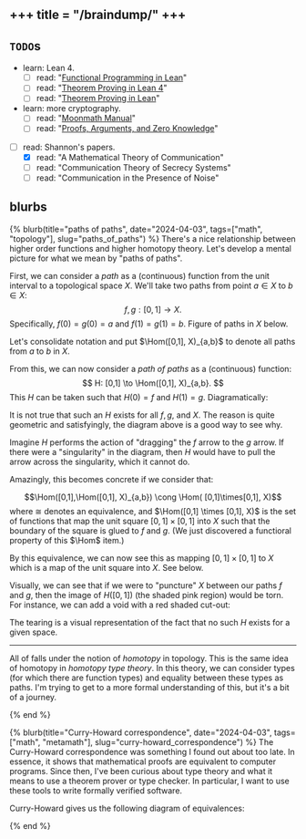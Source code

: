 +++
title = "/braindump/"
+++
---

## `TODO`s
- learn: Lean 4.
  - [ ] read: "[Functional Programming in Lean](https://lean-lang.org/functional_programming_in_lean/)" 
  - [ ] read: "[Theorem Proving in Lean 4](https://leanprover.github.io/theorem_proving_in_lean4/)"
  - [ ] read: "[Theorem Proving in Lean](https://leanprover.github.io/theorem_proving_in_lean/)"
- learn: more cryptography. 
  - [ ] read: "[Moonmath Manual](https://github.com/LeastAuthority/moonmath-manual)"
  - [ ] read: "[Proofs, Arguments, and Zero Knowledge](https://people.cs.georgetown.edu/jthaler/ProofsArgsAndZK.html)"
- [ ] read: Shannon's papers.
    - [x] read: "A Mathematical Theory of Communication"
    - [ ] read: "Communication Theory of Secrecy Systems"
    - [ ] read: "Communication in the Presence of Noise"

## blurbs


{% blurb(title="paths of paths", date="2024-04-03", tags=["math", "topology"], slug="paths_of_paths") %}
There's a nice relationship between higher order functions and higher homotopy theory.
Let's develop a mental picture for what we mean by "paths of paths".

First, we can consider a *path* as a (continuous) function from the unit interval to a topological space $X$. 
We'll take two paths from point $a \in X$ to $b\in X$:
$$
f,g: [0, 1] \to X.
$$
Specifically, $f(0)=g(0)=a$ and $f(1)=g(1)=b$. 
Figure of paths in $X$ below.

<script type="text/tikz"> 


\tikzset{every picture/.style={line width=0.75pt}} %set default line width to 0.75pt        

\begin{tikzpicture}[x=0.75pt,y=0.75pt,yscale=-1,xscale=1]
%uncomment if require: \path (0,300); %set diagram left start at 0, and has height of 300

%Shape: Circle [id:dp5916889764018756] 
\draw  [color={rgb, 255:red, 107; green, 201; blue, 223 }  ,draw opacity=1 ][fill={rgb, 255:red, 107; green, 201; blue, 223 }  ,fill opacity=1 ] (154,156.71) .. controls (154,154.66) and (155.66,153) .. (157.71,153) .. controls (159.77,153) and (161.43,154.66) .. (161.43,156.71) .. controls (161.43,158.77) and (159.77,160.43) .. (157.71,160.43) .. controls (155.66,160.43) and (154,158.77) .. (154,156.71) -- cycle ;
%Shape: Circle [id:dp46790486808185605] 
\draw  [color={rgb, 255:red, 107; green, 201; blue, 223 }  ,draw opacity=1 ][fill={rgb, 255:red, 107; green, 201; blue, 223 }  ,fill opacity=1 ] (350,115.71) .. controls (350,113.66) and (351.66,112) .. (353.71,112) .. controls (355.77,112) and (357.43,113.66) .. (357.43,115.71) .. controls (357.43,117.77) and (355.77,119.43) .. (353.71,119.43) .. controls (351.66,119.43) and (350,117.77) .. (350,115.71) -- cycle ;
%Curve Lines [id:da999241019120903] 
\draw [color={rgb, 255:red, 107; green, 201; blue, 223 }  ,draw opacity=1 ]   (157.71,156.71) .. controls (211.67,186.71) and (313.71,145.71) .. (353.71,115.71) ;
\draw [shift={(265.41,157.45)}, rotate = 164.39] [fill={rgb, 255:red, 107; green, 201; blue, 223 }  ,fill opacity=1 ][line width=0.08]  [draw opacity=0] (8.93,-4.29) -- (0,0) -- (8.93,4.29) -- cycle    ;
%Curve Lines [id:da6077084593527825] 
\draw [color={rgb, 255:red, 107; green, 201; blue, 223 }  ,draw opacity=1 ]   (157.71,156.71) .. controls (177.67,92.71) and (264.67,24.71) .. (353.71,115.71) ;
\draw [shift={(248.55,72.92)}, rotate = 168.64] [fill={rgb, 255:red, 107; green, 201; blue, 223 }  ,fill opacity=1 ][line width=0.08]  [draw opacity=0] (8.93,-4.29) -- (0,0) -- (8.93,4.29) -- cycle    ;
%Shape: Rectangle [id:dp2181122147040886] 
\draw  [color={rgb, 255:red, 107; green, 201; blue, 223 }  ,draw opacity=1 ][line width=1.5]  (110.67,47) -- (400.67,47) -- (400.67,192) -- (110.67,192) -- cycle ;

% Text Node
\draw (274,152.4) node [anchor=north west][inner sep=0.75pt]  [font=\large,color={rgb, 255:red, 107; green, 201; blue, 223 }  ,opacity=1 ,xscale=1.1,yscale=1.1]  {$g$};
% Text Node
\draw (210,57.4) node [anchor=north west][inner sep=0.75pt]  [font=\large,color={rgb, 255:red, 107; green, 201; blue, 223 }  ,opacity=1 ,xscale=1.1,yscale=1.1]  {$f$};
% Text Node
\draw (140,153.4) node [anchor=north west][inner sep=0.75pt]  [font=\large,color={rgb, 255:red, 107; green, 201; blue, 223 }  ,opacity=1 ,xscale=1.1,yscale=1.1]  {$a$};
% Text Node
\draw (364,108.4) node [anchor=north west][inner sep=0.75pt]  [font=\large,color={rgb, 255:red, 107; green, 201; blue, 223 }  ,opacity=1 ,xscale=1.1,yscale=1.1]  {$b$};
% Text Node
\draw (98,22.4) node [anchor=north west][inner sep=0.75pt]  [font=\large,color={rgb, 255:red, 107; green, 201; blue, 223 }  ,opacity=1 ,xscale=1.1,yscale=1.1]  {$X$};


\end{tikzpicture}
</script>

Let's consolidate notation and put $\Hom([0,1], X)_{a,b}$ to denote all paths from $a$ to $b$ in $X$. 

From this, we can now consider a *path of paths* as a (continuous) function:
$$
H: [0,1] \to \Hom([0,1], X)_{a,b}.
$$
This $H$ can be taken such that $H(0)=f$ and $H(1)=g$.
Diagramatically:
<script type="text/tikz">
\tikzset{every picture/.style={line width=0.75pt}} %set default line width to 0.75pt        

\begin{tikzpicture}[x=0.75pt,y=0.75pt,yscale=-1,xscale=1]

%Curve Lines [id:da9388209042996238] 
\draw [color={rgb, 255:red, 107; green, 201; blue, 223 }  ,draw opacity=1 ]   (36.37,106.56) .. controls (109.92,11.69) and (290.38,13.94) .. (374.54,108.86) ;
\draw [shift={(375.8,110.3)}, rotate = 229.04] [fill={rgb, 255:red, 107; green, 201; blue, 223 }  ,fill opacity=1 ][line width=0.08]  [draw opacity=0] (10.72,-5.15) -- (0,0) -- (10.72,5.15) -- (7.12,0) -- cycle    ;
%Curve Lines [id:da22390256742717696] 
\draw [color={rgb, 255:red, 107; green, 201; blue, 223 }  ,draw opacity=1 ]   (36.37,162.98) .. controls (109.92,248.85) and (295.97,253.37) .. (374.62,166.66) ;
\draw [shift={(375.8,165.34)}, rotate = 131.51] [fill={rgb, 255:red, 107; green, 201; blue, 223 }  ,fill opacity=1 ][line width=0.08]  [draw opacity=0] (10.72,-5.15) -- (0,0) -- (10.72,5.15) -- (7.12,0) -- cycle    ;
%Straight Lines [id:da3453292356684231] 
\draw [color={rgb, 255:red, 107; green, 201; blue, 223 }  ,draw opacity=1 ]   (199.92,58) -- (199.92,204.51)(196.92,58) -- (196.92,204.51) ;
\draw [shift={(198.42,213.51)}, rotate = 270] [fill={rgb, 255:red, 107; green, 201; blue, 223 }  ,fill opacity=1 ][line width=0.08]  [draw opacity=0] (10.72,-5.15) -- (0,0) -- (10.72,5.15) -- (7.12,0) -- cycle    ;

% Text Node
\draw (11.32,122.56) node [anchor=north west][inner sep=0.75pt]  [font=\large,color={rgb, 255:red, 107; green, 201; blue, 223 }  ,opacity=1 ,xscale=1.1,yscale=1.1]  {$[ 0,1]$};
% Text Node
\draw (368.72,126.03) node [anchor=north west][inner sep=0.75pt]  [font=\large,color={rgb, 255:red, 107; green, 201; blue, 223 }  ,opacity=1 ,xscale=1.1,yscale=1.1]  {$X$};
% Text Node
\draw (193.7,4.93) node [anchor=north west][inner sep=0.75pt]  [font=\large,color={rgb, 255:red, 107; green, 201; blue, 223 }  ,opacity=1 ,xscale=1.1,yscale=1.1]  {$f$};
% Text Node
\draw (194.13,241.63) node [anchor=north west][inner sep=0.75pt]  [font=\large,color={rgb, 255:red, 107; green, 201; blue, 223 }  ,opacity=1 ,xscale=1.1,yscale=1.1]  {$g$};
% Text Node
\draw (214.03,126.03) node [anchor=north west][inner sep=0.75pt]  [font=\large,color={rgb, 255:red, 107; green, 201; blue, 223 }  ,opacity=1 ,xscale=1.1,yscale=1.1]  {$H$};
\end{tikzpicture}
</script>
It is not true that such an $H$ exists for all $f,g$, and $X$.
The reason is quite geometric and satisfyingly, the diagram above is a good way to see why.

Imagine $H$ performs the action of "dragging" the $f$ arrow to the $g$ arrow. If there were a "singularity" in the diagram, then $H$ would have to pull the arrow across the singularity, which it cannot do.

Amazingly, this becomes concrete if we consider that:

$$\Hom([0,1],\Hom([0,1], X)_{a,b}) \cong  \Hom( [0,1]\times[0,1], X)$$
where $\cong$ denotes an equivalence, and $\Hom([0,1] \times [0,1], X)$ is the set of functions that map the unit square $[0,1] \times [0,1]$ into $X$ such that the boundary of the square is glued to $f$ and $g$.
(We just discovered a functioral property of this $\Hom$ item.)

By this equivalence, we can now see this as mapping $[0,1]\times[0,1]$ to $X$ which is a map of the unit square into $X$.
See below.
<script type="text/tikz">


\tikzset{every picture/.style={line width=0.75pt}} %set default line width to 0.75pt        

\begin{tikzpicture}[x=0.75pt,y=0.75pt,yscale=-1,xscale=1]
%uncomment if require: \path (0,300); %set diagram left start at 0, and has height of 300

%Shape: Circle [id:dp5916889764018756] 
\draw  [color={rgb, 255:red, 107; green, 201; blue, 223 }  ,draw opacity=1 ][fill={rgb, 255:red, 107; green, 201; blue, 223 }  ,fill opacity=1 ] (154,156.71) .. controls (154,154.66) and (155.66,153) .. (157.71,153) .. controls (159.77,153) and (161.43,154.66) .. (161.43,156.71) .. controls (161.43,158.77) and (159.77,160.43) .. (157.71,160.43) .. controls (155.66,160.43) and (154,158.77) .. (154,156.71) -- cycle ;
%Shape: Circle [id:dp46790486808185605] 
\draw  [color={rgb, 255:red, 107; green, 201; blue, 223 }  ,draw opacity=1 ][fill={rgb, 255:red, 107; green, 201; blue, 223 }  ,fill opacity=1 ] (350,115.71) .. controls (350,113.66) and (351.66,112) .. (353.71,112) .. controls (355.77,112) and (357.43,113.66) .. (357.43,115.71) .. controls (357.43,117.77) and (355.77,119.43) .. (353.71,119.43) .. controls (351.66,119.43) and (350,117.77) .. (350,115.71) -- cycle ;
%Curve Lines [id:da999241019120903] 
\draw [color={rgb, 255:red, 107; green, 201; blue, 223 }  ,draw opacity=1 ][fill={rgb, 255:red, 255; green, 121; blue, 198 }  ,fill opacity=0.18 ]   (157.71,156.71) .. controls (211.67,186.71) and (313.71,145.71) .. (353.71,115.71) ;
\draw [shift={(265.41,157.45)}, rotate = 164.39] [fill={rgb, 255:red, 107; green, 201; blue, 223 }  ,fill opacity=1 ][line width=0.08]  [draw opacity=0] (8.93,-4.29) -- (0,0) -- (8.93,4.29) -- cycle    ;
%Curve Lines [id:da6077084593527825] 
\draw [color={rgb, 255:red, 107; green, 201; blue, 223 }  ,draw opacity=1 ][fill={rgb, 255:red, 255; green, 121; blue, 198 }  ,fill opacity=0.18 ]   (157.71,156.71) .. controls (177.67,92.71) and (264.67,24.71) .. (353.71,115.71) ;
\draw [shift={(248.55,72.92)}, rotate = 168.64] [fill={rgb, 255:red, 107; green, 201; blue, 223 }  ,fill opacity=1 ][line width=0.08]  [draw opacity=0] (8.93,-4.29) -- (0,0) -- (8.93,4.29) -- cycle    ;
%Shape: Rectangle [id:dp2181122147040886] 
\draw  [color={rgb, 255:red, 107; green, 201; blue, 223 }  ,draw opacity=1 ][line width=1.5]  (110.67,47) -- (400.67,47) -- (400.67,192) -- (110.67,192) -- cycle ;

% Text Node
\draw (274,152.4) node [anchor=north west][inner sep=0.75pt]  [font=\large,color={rgb, 255:red, 107; green, 201; blue, 223 }  ,opacity=1 ,xscale=1.1,yscale=1.1]  {$g$};
% Text Node
\draw (210,57.4) node [anchor=north west][inner sep=0.75pt]  [font=\large,color={rgb, 255:red, 107; green, 201; blue, 223 }  ,opacity=1 ,xscale=1.1,yscale=1.1]  {$f$};
% Text Node
\draw (140,153.4) node [anchor=north west][inner sep=0.75pt]  [font=\large,color={rgb, 255:red, 107; green, 201; blue, 223 }  ,opacity=1 ,xscale=1.1,yscale=1.1]  {$a$};
% Text Node
\draw (364,108.4) node [anchor=north west][inner sep=0.75pt]  [font=\large,color={rgb, 255:red, 107; green, 201; blue, 223 }  ,opacity=1 ,xscale=1.1,yscale=1.1]  {$b$};
% Text Node
\draw (98,22.4) node [anchor=north west][inner sep=0.75pt]  [font=\large,color={rgb, 255:red, 107; green, 201; blue, 223 }  ,opacity=1 ,xscale=1.1,yscale=1.1]  {$X$};
% Text Node
\draw (218,107.4) node [anchor=north west][inner sep=0.75pt]  [font=\large,color={rgb, 255:red, 255; green, 121; blue, 198 }  ,opacity=1 ,xscale=1.1,yscale=1.1]  {$H([ 0,1])$};
\end{tikzpicture}
</script>

Visually, we can see that if we were to "puncture" $X$ between our paths $f$ and $g$, then the image of $H([0,1])$ (the shaded pink region) would be torn.
For instance, we can add a void with a red shaded cut-out:
<script type="text/tikz">


\tikzset{every picture/.style={line width=0.75pt}} %set default line width to 0.75pt        

\begin{tikzpicture}[x=0.75pt,y=0.75pt,yscale=-1,xscale=1]
%uncomment if require: \path (0,300); %set diagram left start at 0, and has height of 300

%Shape: Circle [id:dp5916889764018756] 
\draw  [color={rgb, 255:red, 107; green, 201; blue, 223 }  ,draw opacity=1 ][fill={rgb, 255:red, 107; green, 201; blue, 223 }  ,fill opacity=1 ] (154,156.71) .. controls (154,154.66) and (155.66,153) .. (157.71,153) .. controls (159.77,153) and (161.43,154.66) .. (161.43,156.71) .. controls (161.43,158.77) and (159.77,160.43) .. (157.71,160.43) .. controls (155.66,160.43) and (154,158.77) .. (154,156.71) -- cycle ;
%Shape: Circle [id:dp46790486808185605] 
\draw  [color={rgb, 255:red, 107; green, 201; blue, 223 }  ,draw opacity=1 ][fill={rgb, 255:red, 107; green, 201; blue, 223 }  ,fill opacity=1 ] (350,115.71) .. controls (350,113.66) and (351.66,112) .. (353.71,112) .. controls (355.77,112) and (357.43,113.66) .. (357.43,115.71) .. controls (357.43,117.77) and (355.77,119.43) .. (353.71,119.43) .. controls (351.66,119.43) and (350,117.77) .. (350,115.71) -- cycle ;
%Curve Lines [id:da999241019120903] 
\draw [color={rgb, 255:red, 107; green, 201; blue, 223 }  ,draw opacity=1 ]   (157.71,156.71) .. controls (211.67,186.71) and (313.71,145.71) .. (353.71,115.71) ;
\draw [shift={(265.41,157.45)}, rotate = 164.39] [fill={rgb, 255:red, 107; green, 201; blue, 223 }  ,fill opacity=1 ][line width=0.08]  [draw opacity=0] (8.93,-4.29) -- (0,0) -- (8.93,4.29) -- cycle    ;
%Curve Lines [id:da6077084593527825] 
\draw [color={rgb, 255:red, 107; green, 201; blue, 223 }  ,draw opacity=1 ]   (157.71,156.71) .. controls (177.67,92.71) and (264.67,24.71) .. (353.71,115.71) ;
\draw [shift={(248.55,72.92)}, rotate = 168.64] [fill={rgb, 255:red, 107; green, 201; blue, 223 }  ,fill opacity=1 ][line width=0.08]  [draw opacity=0] (8.93,-4.29) -- (0,0) -- (8.93,4.29) -- cycle    ;
%Shape: Rectangle [id:dp2181122147040886] 
\draw  [color={rgb, 255:red, 107; green, 201; blue, 223 }  ,draw opacity=1 ][line width=1.5]  (110.67,47) -- (400.67,47) -- (400.67,192) -- (110.67,192) -- cycle ;
%Shape: Circle [id:dp5952944687629388] 
\draw  [color={rgb, 255:red, 107; green, 201; blue, 223 }  ,draw opacity=1 ][fill={rgb, 255:red, 255; green, 5; blue, 0 }  ,fill opacity=0.44 ][line width=1.5]  (245,114.5) .. controls (245,108.15) and (250.15,103) .. (256.5,103) .. controls (262.85,103) and (268,108.15) .. (268,114.5) .. controls (268,120.85) and (262.85,126) .. (256.5,126) .. controls (250.15,126) and (245,120.85) .. (245,114.5) -- cycle ;

% Text Node
\draw (274,152.4) node [anchor=north west][inner sep=0.75pt]  [font=\large,color={rgb, 255:red, 107; green, 201; blue, 223 }  ,opacity=1 ,xscale=1.1,yscale=1.1]  {$g$};
% Text Node
\draw (210,57.4) node [anchor=north west][inner sep=0.75pt]  [font=\large,color={rgb, 255:red, 107; green, 201; blue, 223 }  ,opacity=1 ,xscale=1.1,yscale=1.1]  {$f$};
% Text Node
\draw (140,153.4) node [anchor=north west][inner sep=0.75pt]  [font=\large,color={rgb, 255:red, 107; green, 201; blue, 223 }  ,opacity=1 ,xscale=1.1,yscale=1.1]  {$a$};
% Text Node
\draw (364,108.4) node [anchor=north west][inner sep=0.75pt]  [font=\large,color={rgb, 255:red, 107; green, 201; blue, 223 }  ,opacity=1 ,xscale=1.1,yscale=1.1]  {$b$};
% Text Node
\draw (98,22.4) node [anchor=north west][inner sep=0.75pt]  [font=\large,color={rgb, 255:red, 107; green, 201; blue, 223 }  ,opacity=1 ,xscale=1.1,yscale=1.1]  {$X$};


\end{tikzpicture}
</script>
The tearing is a visual representation of the fact that no such $H$ exists for a given space.

---
All of falls under the notion of *homotopy* in topology.
This is the same idea of homotopy in *homotopy type theory*.
In this theory, we can consider types (for which there are function types) and equality between these types as paths.
I'm trying to get to a more formal understanding of this, but it's a bit of a journey.

{% end %}

{% blurb(title="Curry-Howard correspondence", date="2024-04-03", tags=["math", "metamath"], slug="curry-howard_correspondence") %}
The Curry-Howard correspondence was something I found out about too late.
In essence, it shows that mathematical proofs are equivalent to computer programs. 
Since then, I've been curious about type theory and what it means to use a theorem prover or type checker.
In particular, I want to use these tools to write formally verified software.

Curry-Howard gives us the following diagram of equivalences:

<script type="text/tikz">
\tikzset{every picture/.style={line width=0.75pt}} %set default line width to 0.75pt        
\begin{tikzpicture}[x=0.75pt,y=0.75pt,yscale=-1,xscale=1]

%Straight Lines [id:da6002193061235851] 
\draw [color={rgb, 255:red, 107; green, 201; blue, 223 }  ,draw opacity=1 ][fill={rgb, 255:red, 107; green, 201; blue, 223 }  ,fill opacity=1 ]   (405.14,176.14) -- (282.14,176.14) ;
\draw [shift={(280.14,176.14)}, rotate = 360] [color={rgb, 255:red, 107; green, 201; blue, 223 }  ,draw opacity=1 ][line width=0.75]    (10.93,-3.29) .. controls (6.95,-1.4) and (3.31,-0.3) .. (0,0) .. controls (3.31,0.3) and (6.95,1.4) .. (10.93,3.29)   ;
\draw [shift={(407.14,176.14)}, rotate = 180] [color={rgb, 255:red, 107; green, 201; blue, 223 }  ,draw opacity=1 ][line width=0.75]    (10.93,-3.29) .. controls (6.95,-1.4) and (3.31,-0.3) .. (0,0) .. controls (3.31,0.3) and (6.95,1.4) .. (10.93,3.29)   ;
%Straight Lines [id:da7254497935866558] 
\draw [color={rgb, 255:red, 107; green, 201; blue, 223 }  ,draw opacity=1 ][fill={rgb, 255:red, 107; green, 201; blue, 223 }  ,fill opacity=1 ]   (438.97,157.52) -- (384.31,81.76) ;
\draw [shift={(383.14,80.14)}, rotate = 54.19] [color={rgb, 255:red, 107; green, 201; blue, 223 }  ,draw opacity=1 ][line width=0.75]    (10.93,-3.29) .. controls (6.95,-1.4) and (3.31,-0.3) .. (0,0) .. controls (3.31,0.3) and (6.95,1.4) .. (10.93,3.29)   ;
\draw [shift={(440.14,159.14)}, rotate = 234.19] [color={rgb, 255:red, 107; green, 201; blue, 223 }  ,draw opacity=1 ][line width=0.75]    (10.93,-3.29) .. controls (6.95,-1.4) and (3.31,-0.3) .. (0,0) .. controls (3.31,0.3) and (6.95,1.4) .. (10.93,3.29)   ;
%Straight Lines [id:da7273005969982188] 
\draw [color={rgb, 255:red, 107; green, 201; blue, 223 }  ,draw opacity=1 ][fill={rgb, 255:red, 107; green, 201; blue, 223 }  ,fill opacity=1 ]   (265.83,82.65) -- (207.46,149.64) ;
\draw [shift={(206.14,151.14)}, rotate = 311.07] [color={rgb, 255:red, 107; green, 201; blue, 223 }  ,draw opacity=1 ][line width=0.75]    (10.93,-3.29) .. controls (6.95,-1.4) and (3.31,-0.3) .. (0,0) .. controls (3.31,0.3) and (6.95,1.4) .. (10.93,3.29)   ;
\draw [shift={(267.14,81.14)}, rotate = 131.07] [color={rgb, 255:red, 107; green, 201; blue, 223 }  ,draw opacity=1 ][line width=0.75]    (10.93,-3.29) .. controls (6.95,-1.4) and (3.31,-0.3) .. (0,0) .. controls (3.31,0.3) and (6.95,1.4) .. (10.93,3.29)   ;

% Text Node
\draw (274,50) node [anchor=north west][inner sep=0.75pt]  [font=\large,color={rgb, 255:red, 107; green, 201; blue, 223 }  ,opacity=1 ,xscale=1.1,yscale=1.1] [align=left] {\texttt{Type Theory}};
% Text Node
\draw (126,166) node [anchor=north west][inner sep=0.75pt]  [font=\large,color={rgb, 255:red, 107; green, 201; blue, 223 }  ,opacity=1 ,xscale=1.1,yscale=1.1] [align=left] {\texttt{Category Theory}};
% Text Node
\draw (424,167) node [anchor=north west][inner sep=0.75pt]  [font=\large,color={rgb, 255:red, 107; green, 201; blue, 223 }  ,opacity=1 ,xscale=1.1,yscale=1.1] [align=left] {\texttt{Logic}};

\end{tikzpicture}
</script>
<!-- 
Copilot wrote the following, I wonder if this is correct?
- Propositions as Types
- Proofs as Programs
- Normalization as Computation -->
{% end %}
